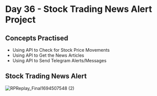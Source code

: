 # Day 36 - Stock Trading News Alert Project
## Concepts Practised
- Using API to Check for Stock Price Movements
- Using API to Get the News Articles
- Using API to Send Telegram Alerts/Messages
## Stock Trading News Alert
![RPReplay_Final1694507548 (2)](https://github.com/v-vlasenko/100-days-of-code-python/assets/22979648/f8561450-49a4-4f1d-acba-d921834d4d38)

